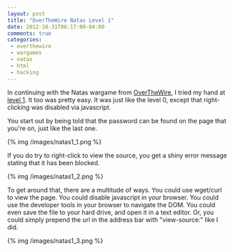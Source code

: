```yaml
---
layout: post
title: "OverTheWire Natas Level 1"
date: 2012-10-31T06:17:00-04:00
comments: true
categories:
 - overthewire
 - wargames
 - natas
 - html
 - hacking
---
```


In continuing with the Natas wargame from [OverTheWire](http://www.overthewire.org), I tried my hand at [level 1](http://www.overthewire.org/wargames/natas/natas1.shtml). It too was pretty easy. It was just like the level 0, except that right-clicking was disabled via javascript.

<!-- more -->

You start out by being told that the password can be found on the page that you're on, just like the last one.

{% img /images/natas1_1.png %}

If you do try to right-click to view the source, you get a shiny error message stating that it has been blocked.

{% img /images/natas1_2.png %}

To get around that, there are a multitude of ways. You could use wget/curl to view the page. You could disable javascript in your browser. You could use the developer tools in your browser to navigate the DOM. You could even save the file to your hard drive, and open it in a text editor. Or, you could simply prepend the url in the address bar with "view-source:" like I did.

{% img /images/natas1_3.png %}